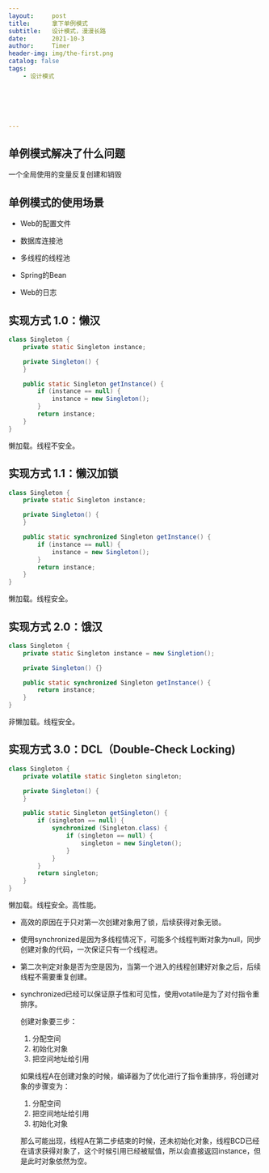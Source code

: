```yaml
---
layout:     post
title:      拿下单例模式
subtitle:   设计模式，漫漫长路
date:       2021-10-3
author:     Timer
header-img: img/the-first.png
catalog: false
tags:
    - 设计模式






---
```


## 单例模式解决了什么问题

一个全局使用的变量反复创建和销毁

## 单例模式的使用场景

- Web的配置文件

- 数据库连接池

- 多线程的线程池

- Spring的Bean

- Web的日志

## 实现方式 1.0：懒汉

```java
class Singleton {
    private static Singleton instance;

    private Singleton() {
    }

    public static Singleton getInstance() {
        if (instance == null) {
            instance = new Singleton();
        }
        return instance;
    }
}
```

懒加载。线程不安全。  



## 实现方式 1.1：懒汉加锁

```java
class Singleton {
    private static Singleton instance;

    private Singleton() {
    }

    public static synchronized Singleton getInstance() {
        if (instance == null) {
            instance = new Singleton();
        }
        return instance;
    }
}
```

懒加载。线程安全。



## 实现方式 2.0：饿汉

```java
class Singleton {
    private static Singleton instance = new Singletion();

    private Singleton() {}

    public static synchronized Singleton getInstance() {
        return instance;
    }
}
```

非懒加载。线程安全。



## 实现方式 3.0：DCL（Double-Check Locking)

```java
class Singleton {
    private volatile static Singleton singleton;

    private Singleton() {
    }

    public static Singleton getSingleton() {
        if (singleton == null) {
            synchronized (Singleton.class) {
                if (singleton == null) {
                    singleton = new Singleton();
                }
            }
        }
        return singleton;
    }
}

```

懒加载。线程安全。高性能。

- 高效的原因在于只对第一次创建对象用了锁，后续获得对象无锁。

- 使用synchronized是因为多线程情况下，可能多个线程判断对象为null，同步创建对象的代码，一次保证只有一个线程进。

- 第二次判定对象是否为空是因为，当第一个进入的线程创建好对象之后，后续线程不需要重复创建。

- synchronized已经可以保证原子性和可见性，使用votatile是为了对付指令重排序。

  创建对象要三步：

  1. 分配空间
  2. 初始化对象
  3. 把空间地址给引用

  如果线程A在创建对象的时候，编译器为了优化进行了指令重排序，将创建对象的步骤变为：

  1. 分配空间
  2. 把空间地址给引用
  3. 初始化对象

  那么可能出现，线程A在第二步结束的时候，还未初始化对象，线程BCD已经在请求获得对象了，这个时候引用已经被赋值，所以会直接返回instance，但是此时对象依然为空。











